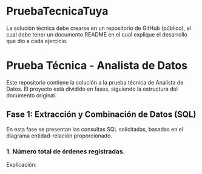 # PruebaTecnicaTuya
La solución técnica debe crearse en un repositorio de GitHub (público), el cual debe tener un documento README en el cual explique el desarrollo que dio a cada ejercicio.

# Prueba Técnica - Analista de Datos

Este repositorio contiene la solución a la prueba técnica de Analista de Datos. El proyecto está dividido en fases, siguiendo la estructura del documento original.

## Fase 1: Extracción y Combinación de Datos (SQL)

En esta fase se presentan las consultas SQL solicitadas, basadas en el diagrama entidad-relación proporcionado.

### 1. Número total de órdenes registradas.

Explicación: 
